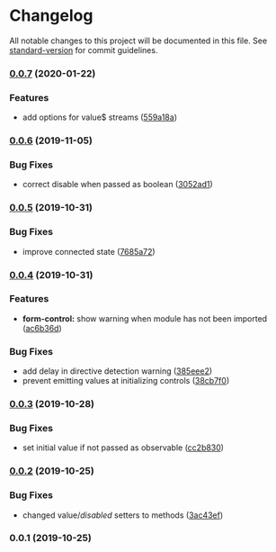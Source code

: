 # Changelog

All notable changes to this project will be documented in this file. See [standard-version](https://github.com/conventional-changelog/standard-version) for commit guidelines.

### [0.0.7](https://github.com/dirkluijk/ngx-ultra-reactive-forms/compare/v0.0.6...v0.0.7) (2020-01-22)


### Features

* add options for value$ streams ([559a18a](https://github.com/dirkluijk/ngx-ultra-reactive-forms/commit/559a18ad2ef3306bc90481ffe01cffa4274ae305))

### [0.0.6](https://github.com/dirkluijk/ngx-ultra-reactive-forms/compare/v0.0.5...v0.0.6) (2019-11-05)


### Bug Fixes

* correct disable when passed as boolean ([3052ad1](https://github.com/dirkluijk/ngx-ultra-reactive-forms/commit/3052ad199672423ab54162c875e47e2e3ebdb0f9))

### [0.0.5](https://github.com/dirkluijk/ngx-ultra-reactive-forms/compare/v0.0.4...v0.0.5) (2019-10-31)


### Bug Fixes

* improve connected state ([7685a72](https://github.com/dirkluijk/ngx-ultra-reactive-forms/commit/7685a72ef09f34c0d710b20d25b022178555a4af))

### [0.0.4](https://github.com/dirkluijk/ngx-ultra-reactive-forms/compare/v0.0.3...v0.0.4) (2019-10-31)


### Features

* **form-control:** show warning when module has not been imported ([ac6b36d](https://github.com/dirkluijk/ngx-ultra-reactive-forms/commit/ac6b36dde6165a3b5abe2e8e042c3c5be00312a7))


### Bug Fixes

* add delay in directive detection warning ([385eee2](https://github.com/dirkluijk/ngx-ultra-reactive-forms/commit/385eee2a39dfe879e0edbab5c4879eab822f98f1))
* prevent emitting values at initializing controls ([38cb7f0](https://github.com/dirkluijk/ngx-ultra-reactive-forms/commit/38cb7f0e3979ef80f70b6219eae77309a0e7e357))

### [0.0.3](https://github.com/dirkluijk/ngx-ultra-reactive-forms/compare/v0.0.2...v0.0.3) (2019-10-28)


### Bug Fixes

* set initial value if not passed as observable ([cc2b830](https://github.com/dirkluijk/ngx-ultra-reactive-forms/commit/cc2b8309b5d0d4bb3e188dc78705e7e5ddbce42e))

### [0.0.2](https://github.com/dirkluijk/ngx-ultra-reactive-forms/compare/v0.0.1...v0.0.2) (2019-10-25)


### Bug Fixes

* changed value$/disabled$ setters to methods ([3ac43ef](https://github.com/dirkluijk/ngx-ultra-reactive-forms/commit/3ac43ef033083df65ff8328dde2537c7dca6056d))

### 0.0.1 (2019-10-25)
